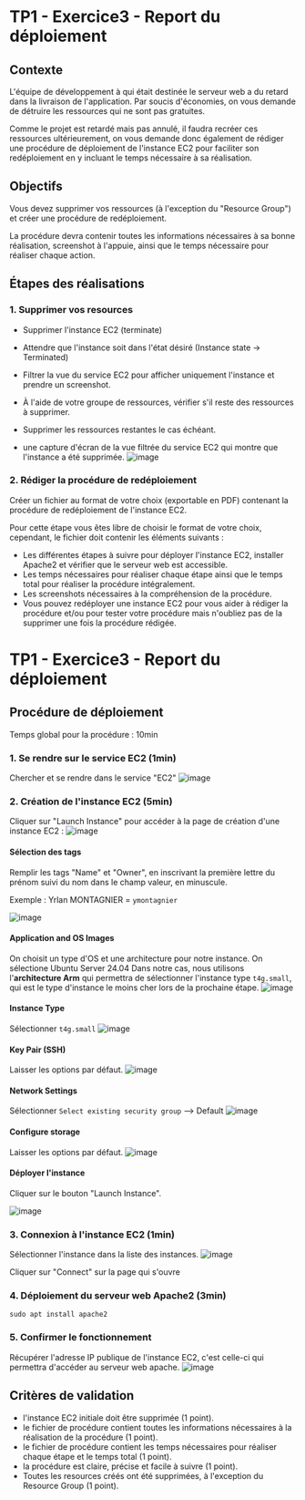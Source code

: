 # TP1 - Exercice3 - Report du déploiement

## Contexte
L'équipe de développement à qui était destinée le serveur web a du retard dans la livraison de l'application.
Par soucis d'économies, on vous demande de détruire les ressources qui ne sont pas gratuites.

Comme le projet est retardé mais pas annulé, il faudra recréer ces ressources ultérieurement, on vous demande donc également de rédiger une procédure de déploiement de l'instance EC2 pour faciliter son redéploiement en y incluant le temps nécessaire à sa réalisation.

## Objectifs
Vous devez supprimer vos ressources (à l'exception du "Resource Group") et créer une procédure de redéploiement.

La procédure devra contenir toutes les informations nécessaires à sa bonne réalisation, screenshot à l'appuie, ainsi que le temps nécessaire pour réaliser chaque action.

## Étapes des réalisations
### 1. Supprimer vos resources
* Supprimer l'instance EC2 (terminate)
* Attendre que l'instance soit dans l'état désiré (Instance state -> Terminated)
* Filtrer la vue du service EC2 pour afficher uniquement l'instance et prendre un screenshot.
* À l'aide de votre groupe de ressources, vérifier s'il reste des ressources à supprimer.
* Supprimer les ressources restantes le cas échéant.

* une capture d'écran de la vue filtrée du service EC2 qui montre que l'instance a été supprimée.
![image](https://github.com/user-attachments/assets/f0b0b957-adf6-4501-b250-e3f12b31f2b5)

### 2. Rédiger la procédure de redéploiement
Créer un fichier au format de votre choix (exportable en PDF) contenant la procédure de redéploiement de l'instance EC2.

Pour cette étape vous êtes libre de choisir le format de votre choix, cependant, le fichier doit contenir les éléments suivants :
* Les différentes étapes à suivre pour déployer l'instance EC2, installer Apache2 et vérifier que le serveur web est accessible.
* Les temps nécessaires pour réaliser chaque étape ainsi que le temps total pour réaliser la procédure intégralement.
* Les screenshots nécessaires à la compréhension de la procédure.
* Vous pouvez redéployer une instance EC2 pour vous aider à rédiger la procédure et/ou pour tester votre procédure mais n'oubliez pas de la supprimer une fois la procédure rédigée.

# TP1 - Exercice3 - Report du déploiement

## Procédure de déploiement

Temps global pour la procédure : 10min

### 1. Se rendre sur le service EC2 (1min)
Chercher et se rendre dans le service "EC2"
![image](https://github.com/user-attachments/assets/ffb3381c-7aa4-473d-8931-2a5990237226)

### 2. Création de l'instance EC2 (5min)

Cliquer sur "Launch Instance" pour accéder à la page de création d'une instance EC2 :
![image](https://github.com/user-attachments/assets/cbaa4239-43bf-45b1-a1e8-bd138a4cb770)

#### Sélection des tags
Remplir les tags "Name" et "Owner", en inscrivant la première lettre du prénom suivi du nom dans le champ valeur, en minuscule.

Exemple : Yrlan MONTAGNIER = `ymontagnier`

![image](https://github.com/user-attachments/assets/bcdc35c9-1394-4d4e-a981-26b1750dfd28)

#### Application and OS Images
On choisit un type d'OS et une architecture pour notre instance. On sélectione Ubuntu Server 24.04
Dans notre cas, nous utilisons l'**architecture Arm** qui permettra de sélectionner l'instance type `t4g.small`, qui est le type d'instance le moins cher lors de la prochaine étape.
![image](https://github.com/user-attachments/assets/e46c66ef-89dc-4df9-823c-fdb4285f15d1)

#### Instance Type
Sélectionner `t4g.small`
![image](https://github.com/user-attachments/assets/9611612c-a174-42da-ae50-b6fa130c5bfc)

#### Key Pair (SSH)
Laisser les options par défaut.
![image](https://github.com/user-attachments/assets/8a4ba80a-650f-468f-9b0a-92e83d540ce7)

#### Network Settings
Sélectionner `Select existing security group` --> Default
![image](https://github.com/user-attachments/assets/80845588-ba29-47c2-b427-4e44c5a57847)

#### Configure storage
Laisser les options par défaut.
![image](https://github.com/user-attachments/assets/e55c6c11-85f3-4026-9de5-dbb75e00e964)

#### Déployer l'instance
Cliquer sur le bouton "Launch Instance".

![image](https://github.com/user-attachments/assets/10ea70b2-1557-4b40-9c64-3b814e8d340e)

### 3. Connexion à l'instance EC2 (1min)
Sélectionner l'instance dans la liste des instances.
![image](https://github.com/user-attachments/assets/6a2ce7f3-910a-43f5-83d8-99371f8e3846)

Cliquer sur "Connect" sur la page qui s'ouvre

### 4. Déploiement du serveur web Apache2 (3min)

```
sudo apt install apache2
```

### 5. Confirmer le fonctionnement
Récupérer l'adresse IP publique de l'instance EC2, c'est celle-ci qui permettra d'accéder au serveur web apache.
![image](https://github.com/user-attachments/assets/15d22ead-eb54-4b4f-a48a-72b18c62a5a1)

## Critères de validation
* l'instance EC2 initiale doit être supprimée (1 point).
* le fichier de procédure contient toutes les informations nécessaires à la réalisation de la procédure (1 point).
* le fichier de procédure contient les temps nécessaires pour réaliser chaque étape et le temps total (1 point).
* la procédure est claire, précise et facile à suivre (1 point).
* Toutes les resources créés ont été supprimées, à l'exception du Resource Group (1 point).
